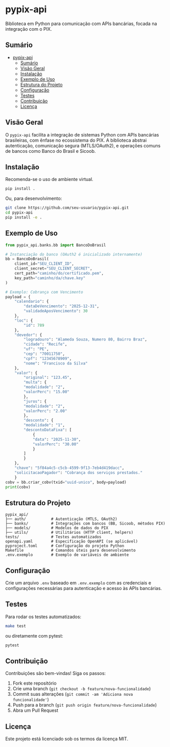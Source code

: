 # pypix-api

Biblioteca em Python para comunicação com APIs bancárias, focada na integração com o PIX.

## Sumário

- [pypix-api](#pypix-api)
  - [Sumário](#sumário)
  - [Visão Geral](#visão-geral)
  - [Instalação](#instalação)
  - [Exemplo de Uso](#exemplo-de-uso)
  - [Estrutura do Projeto](#estrutura-do-projeto)
  - [Configuração](#configuração)
  - [Testes](#testes)
  - [Contribuição](#contribuição)
  - [Licença](#licença)

## Visão Geral

O `pypix-api` facilita a integração de sistemas Python com APIs bancárias brasileiras, com ênfase no ecossistema do PIX. A biblioteca abstrai autenticação, comunicação segura (MTLS/OAuth2), e operações comuns de bancos como Banco do Brasil e Sicoob.

## Instalação

Recomenda-se o uso de ambiente virtual.

```bash
pip install .
```

Ou, para desenvolvimento:

```bash
git clone https://github.com/seu-usuario/pypix-api.git
cd pypix-api
pip install -e .
```

## Exemplo de Uso

```python
from pypix_api.banks.bb import BancoDoBrasil

# Instanciação do banco (OAuth2 é inicializado internamente)
bb = BancoDoBrasil(
    client_id="SEU_CLIENT_ID",
    client_secret="SEU_CLIENT_SECRET",
    cert_path="caminho/do/certificado.pem",
    key_path="caminho/da/chave.key"
)

# Exemplo: Cobrança com Vencimento
payload = {
    "calendario": {
        "dataDeVencimento": "2025-12-31",
        "validadeAposVencimento": 30
    },
    "loc": {
        "id": 789
    },
    "devedor": {
        "logradouro": "Alameda Souza, Numero 80, Bairro Braz",
        "cidade": "Recife",
        "uf": "PE",
        "cep": "70011750",
        "cpf": "12345678909",
        "nome": "Francisco da Silva"
    },
    "valor": {
        "original": "123.45",
        "multa": {
        "modalidade": "2",
        "valorPerc": "15.00"
        },
        "juros": {
        "modalidade": "2",
        "valorPerc": "2.00"
        },
        "desconto": {
        "modalidade": "1",
        "descontoDataFixa": [
            {
            "data": "2025-11-30",
            "valorPerc": "30.00"
            }
        ]
        }
    },
    "chave": "5f84a4c5-c5cb-4599-9f13-7eb4d419dacc",
    "solicitacaoPagador": "Cobrança dos serviços prestados."
    }
cobv = bb.criar_cobv(txid="uuid-unico", body=payload)
print(cobv)
```

## Estrutura do Projeto

```
pypix_api/
├── auth/           # Autenticação (MTLS, OAuth2)
├── banks/          # Integrações com bancos (BB, Sicoob, métodos PIX)
├── models/         # Modelos de dados do PIX
├── utils/          # Utilitários (HTTP client, helpers)
tests/              # Testes automatizados
openapi.yaml        # Especificação OpenAPI (se aplicável)
pyproject.toml      # Configuração do projeto Python
Makefile            # Comandos úteis para desenvolvimento
.env.exemplo        # Exemplo de variáveis de ambiente
```

## Configuração

Crie um arquivo `.env` baseado em `.env.exemplo` com as credenciais e configurações necessárias para autenticação e acesso às APIs bancárias.

## Testes

Para rodar os testes automatizados:

```bash
make test
```
ou diretamente com pytest:
```bash
pytest
```

## Contribuição

Contribuições são bem-vindas! Siga os passos:

1. Fork este repositório
2. Crie uma branch (`git checkout -b feature/nova-funcionalidade`)
3. Commit suas alterações (`git commit -am 'Adiciona nova funcionalidade'`)
4. Push para a branch (`git push origin feature/nova-funcionalidade`)
5. Abra um Pull Request

## Licença

Este projeto está licenciado sob os termos da licença MIT.
